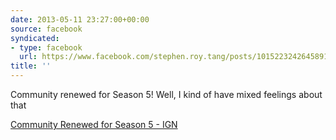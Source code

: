 ```yaml
---
date: 2013-05-11 23:27:00+00:00
source: facebook
syndicated:
- type: facebook
  url: https://www.facebook.com/stephen.roy.tang/posts/10152232426458912
title: ''
---
```


Community renewed for Season 5! Well, I kind of have mixed feelings about that 

[Community Renewed for Season 5 - IGN](http://www.ign.com/articles/2013/05/11/community-renewed-for-season-5)